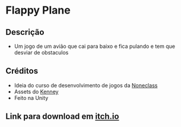 # Flappy Plane
## Descrição
* Um jogo de um avião que cai para baixo e fica pulando e tem que desviar de obstaculos
## Créditos
* Ideia do curso de desenvolvimento de jogos da [Noneclass](https://noneclass.com.br)
* Assets do [Kenney](https://kenney.nl)
* Feito na Unity
## Link para download em [itch.io](https://marcusluccas.itch.io)
